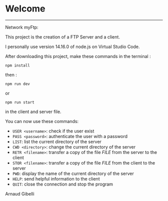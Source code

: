 # Welcome 
------------------------------------------

Network myFtp: 

This project is the creation of a FTP Server and a client.

I personally use version 14.16.0 of node.js on Virtual Studio Code.

After downloading this project, make these commands in the terminal :

```
npm install
```
then :

```
npm run dev 
```
or
```
npm run start
```
in the client and server file.

You can now use these commands: 

* `USER <username>`: check if the user exist
* `PASS <password>`: authenticate the user with a password
* `LIST`: list the current directory of the server
* `CWD <directory>`: change the current directory of the server
* `RETR <filename>`: transfer a copy of the file _FILE_ from the server to the client
* `STOR <filename>`: transfer a copy of the file _FILE_ from the client to the server
* `PWD`: display the name of the current directory of the server
* `HELP`: send helpful information to the client
* `QUIT`: close the connection and stop the program


Arnaud Gibelli
